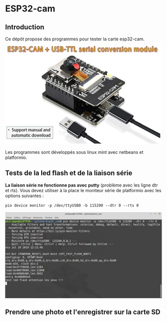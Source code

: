 ﻿# ESP32-cam

## Introduction
Ce dépôt propose des programmes pour tester la carte esp32-cam.

![ESP32-cam](/img/board_ESP32_cam.png)

Les programmes sont développés sous linux mint avec netbeans et platformio.

## Tests de la led flash et de la liaison série

**La liaison série ne fonctionne pas avec putty** (problème avec les ligne dtr et rts).
Vous devez utiliser à la place le moniteur série de platformio avec les options suivantes :
```
pio device monitor -p /dev/ttyUSB0 -b 115200 --dtr 0 --rts 0
```
![screen shot](/img/ESP32_cam_serial.png)

## Prendre une photo et l'enregistrer sur la carte SD



